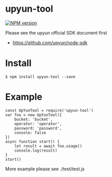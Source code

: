 # upyun-tool
[![NPM version](https://img.shields.io/npm/v/upyun-tool.svg?style=flat)](https://www.npmjs.org/package/upyun-tool)

Please see the upyun official SDK document first

* https://github.com/upyun/node-sdk

# Install
```
$ npm install upyun-tool --save
```

# Example
```
const UpYunTool = require('upyun-tool')
var foo = new UpYunTool({
    bucket: 'bucket',
    operator: 'operator',
    password: 'password',
    console: false
})
async function start() {
    let result = await foo.usage()
    console.log(result)
}
start()
```

More example please see ./test/test.js
